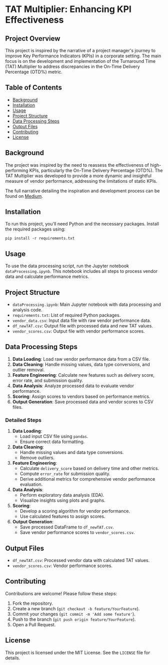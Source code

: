 <!DOCTYPE html>
<html lang="en">
<head>
<meta charset="UTF-8">
<meta name="viewport" content="width=device-width, initial-scale=1.0">
<title>TAT Multiplier: Enhancing KPI Effectiveness</title>
</head>
<body>

<h1>TAT Multiplier: Enhancing KPI Effectiveness</h1>

<h2>Project Overview</h2>
<p>This project is inspired by the narrative of a project manager's journey to improve Key Performance Indicators (KPIs) in a corporate setting. The main focus is on the development and implementation of the Turnaround Time (TAT) Multiplier to address discrepancies in the On-Time Delivery Percentage (OTD%) metric.</p>

<h2>Table of Contents</h2>
<ul>
  <li><a href="#background">Background</a></li>
  <li><a href="#installation">Installation</a></li>
  <li><a href="#usage">Usage</a></li>
  <li><a href="#project-structure">Project Structure</a></li>
  <li><a href="#data-processing-steps">Data Processing Steps</a></li>
  <li><a href="#output-files">Output Files</a></li>
  <li><a href="#contributing">Contributing</a></li>
  <li><a href="#license">License</a></li>
</ul>

<h2 id="background">Background</h2>
<p>The project was inspired by the need to reassess the effectiveness of high-performing KPIs, particularly the On-Time Delivery Percentage (OTD%). The TAT Multiplier was developed to provide a more dynamic and insightful measure of vendor performance, addressing the limitations of static KPIs.</p>
<p>The full narrative detailing the inspiration and development process can be found on <a href="#">Medium</a>.</p>

<h2 id="installation">Installation</h2>
<p>To run this project, you'll need Python and the necessary packages. Install the required packages using:</p>
<pre><code>pip install -r requirements.txt</code></pre>

<h2 id="usage">Usage</h2>
<p>To use the data processing script, run the Jupyter notebook <code>dataProcessing.ipynb</code>. This notebook includes all steps to process vendor data and calculate performance metrics.</p>

<h2 id="project-structure">Project Structure</h2>
<ul>
  <li><code>dataProcessing.ipynb</code>: Main Jupyter notebook with data processing and analysis code.</li>
  <li><code>requirements.txt</code>: List of required Python packages.</li>
  <li><code>vendor_data.csv</code>: Input data file with raw vendor performance data.</li>
  <li><code>df_newTAT.csv</code>: Output file with processed data and new TAT values.</li>
  <li><code>vendor_scores.csv</code>: Output file with vendor performance scores.</li>
</ul>

<h2 id="data-processing-steps">Data Processing Steps</h2>
<ol>
  <li><strong>Data Loading</strong>: Load raw vendor performance data from a CSV file.</li>
  <li><strong>Data Cleaning</strong>: Handle missing values, data type conversions, and outlier removal.</li>
  <li><strong>Feature Engineering</strong>: Calculate new features such as delivery score, error rate, and submission quality.</li>
  <li><strong>Data Analysis</strong>: Analyze processed data to evaluate vendor performance.</li>
  <li><strong>Scoring</strong>: Assign scores to vendors based on performance metrics.</li>
  <li><strong>Output Generation</strong>: Save processed data and vendor scores to CSV files.</li>
</ol>

<h3>Detailed Steps</h3>
<ol>
  <li><strong>Data Loading</strong>: 
    <ul>
      <li>Load input CSV file using <code>pandas</code>.</li>
      <li>Ensure correct data formatting.</li>
    </ul>
  </li>
  <li><strong>Data Cleaning</strong>: 
    <ul>
      <li>Handle missing values and data type conversions.</li>
      <li>Remove outliers.</li>
    </ul>
  </li>
  <li><strong>Feature Engineering</strong>: 
    <ul>
      <li>Calculate <code>delivery_score</code> based on delivery time and other metrics.</li>
      <li>Compute <code>error_rate</code> for submission quality.</li>
      <li>Derive additional metrics for comprehensive vendor performance evaluation.</li>
    </ul>
  </li>
  <li><strong>Data Analysis</strong>: 
    <ul>
      <li>Perform exploratory data analysis (EDA).</li>
      <li>Visualize insights using plots and graphs.</li>
    </ul>
  </li>
  <li><strong>Scoring</strong>: 
    <ul>
      <li>Develop a scoring algorithm for vendor performance.</li>
      <li>Use calculated features to assign scores.</li>
    </ul>
  </li>
  <li><strong>Output Generation</strong>: 
    <ul>
      <li>Save processed DataFrame to <code>df_newTAT.csv</code>.</li>
      <li>Save vendor performance scores to <code>vendor_scores.csv</code>.</li>
    </ul>
  </li>
</ol>

<h2 id="output-files">Output Files</h2>
<ul>
  <li><code>df_newTAT.csv</code>: Processed vendor data with calculated TAT values.</li>
  <li><code>vendor_scores.csv</code>: Vendor performance scores.</li>
</ul>

<h2 id="contributing">Contributing</h2>
<p>Contributions are welcome! Please follow these steps:</p>
<ol>
  <li>Fork the repository.</li>
  <li>Create a new branch (<code>git checkout -b feature/YourFeature</code>).</li>
  <li>Commit your changes (<code>git commit -m 'Add some feature'</code>).</li>
  <li>Push to the branch (<code>git push origin feature/YourFeature</code>).</li>
  <li>Open a Pull Request.</li>
</ol>

<h2 id="license">License</h2>
<p>This project is licensed under the MIT License. See the <code>LICENSE</code> file for details.</p>

</body>
</html>
